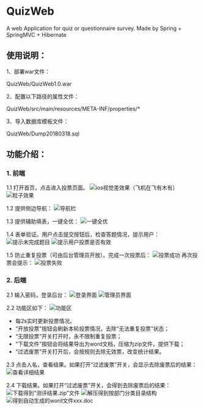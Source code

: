 # QuizWeb
A web Application for quiz or questionnaire survey. Made by Spring + SpringMVC + Hibernate 

## 使用说明：
1、部署war文件：

QuizWeb/QuizWeb1.0.war

2、配置以下路径的属性文件：

QuizWeb/src/main/resources/META-INF/properties/*

3、导入数据库模板文件：

QuizWeb/Dump20180318.sql

## 功能介绍：
### 1. 前端
1.1 打开首页，点击进入投票页面。
![ios视觉差效果（飞机在飞有木有）](https://upload-images.jianshu.io/upload_images/6240664-ed7d33ae875b4cdd.gif?imageMogr2/auto-orient/strip)
![粒子效果](https://upload-images.jianshu.io/upload_images/6240664-272909d0be7b7a58.gif?imageMogr2/auto-orient/strip)

1.2 提供侧边导航：
![导航栏](https://upload-images.jianshu.io/upload_images/6240664-be9d05fec3600f0d.gif?imageMogr2/auto-orient/strip)

1.3 提供辅助填表，一键全优：
![一键全优](https://upload-images.jianshu.io/upload_images/6240664-ba35e36f3e5b9e43.gif?imageMogr2/auto-orient/strip)

1.4 表单验证。用户点击提交按钮后，检查答题情况，提示用户：
![提示未完成题目](https://upload-images.jianshu.io/upload_images/6240664-da82fc09fb9e6b33.png?imageMogr2/auto-orient/strip%7CimageView2/2/w/1240)
![提示用户投票是否有效](https://upload-images.jianshu.io/upload_images/6240664-a5a1312b5424a264.png?imageMogr2/auto-orient/strip%7CimageView2/2/w/450)

1.5 防止重复投票（可由后台管理员开放）。完成一次投票后：
![投票成功](https://upload-images.jianshu.io/upload_images/6240664-53d49e3b952c49af.png?imageMogr2/auto-orient/strip%7CimageView2/2/w/600)
再次投票会提示：
![投票失败](https://upload-images.jianshu.io/upload_images/6240664-496c8632d3680af2.png?imageMogr2/auto-orient/strip%7CimageView2/2/w/600)

### 2. 后端
2.1 输入密码，登录后台：
![登录界面](https://upload-images.jianshu.io/upload_images/6240664-a93c7364642fbd62.png?imageMogr2/auto-orient/strip%7CimageView2/2/w/650)
![管理员界面](https://upload-images.jianshu.io/upload_images/6240664-b575da380c0ca4a2.png?imageMogr2/auto-orient/strip%7CimageView2/2/w/1240)

2.2 功能区如下：
![功能区](https://upload-images.jianshu.io/upload_images/6240664-1fbe4e1246c55049.png?imageMogr2/auto-orient/strip%7CimageView2/2/w/1240)
- 每2s实时更新投票情况。
- “开放投票”按钮会刷新本轮投票情况，去除“无法重复投票”状态；
- “无限投票”开关打开时，永不限制重复投票；
- “下载文件”按钮会将结果导出为word文档，压缩为zip文件，提供下载；
- “过滤废票”开关打开后，会按规则去除无效票，改变统计结果。

2.3 点击人名，查看结果。如果打开“过滤废票”开关，会显示去除废票后的结果：
![查看详细结果](https://upload-images.jianshu.io/upload_images/6240664-b5daecc9202dc003.png?imageMogr2/auto-orient/strip%7CimageView2/2/w/1240)

2.4 下载结果。如果打开“过滤废票”开关，会得到去除废票后的结果：
![下载得到“测评结果.zip”文件](https://upload-images.jianshu.io/upload_images/6240664-ffa1f989c5bc0ebf.png?imageMogr2/auto-orient/strip%7CimageView2/2/w/720)
![解压得到按部门分类目录结构](https://upload-images.jianshu.io/upload_images/6240664-5cc47f3b23179c99.png?imageMogr2/auto-orient/strip%7CimageView2/2/w/1240)
![得到自动生成的word文件xxx.doc](https://upload-images.jianshu.io/upload_images/6240664-01a9c388468d39cb.png?imageMogr2/auto-orient/strip%7CimageView2/2/w/1240)

